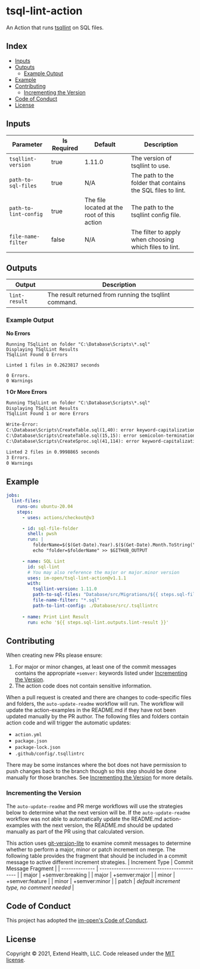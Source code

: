 # tsql-lint-action

An Action that runs [tsqllint](https://github.com/tsqllint/tsqllint) on SQL files.

## Index

- [Inputs](#inputs)
- [Outputs](#outputs)
  - [Example Output](#example-output)
- [Example](#example)
- [Contributing](#contributing)
  - [Incrementing the Version](#incrementing-the-version)
- [Code of Conduct](#code-of-conduct)
- [License](#license)

## Inputs

| Parameter             | Is Required | Default                                     | Description                                                 |
| --------------------- | ----------- | ------------------------------------------- | ----------------------------------------------------------- |
| `tsqllint-version`    | true        | 1.11.0                                      | The version of tsqllint to use.                             |
| `path-to-sql-files`   | true        | N/A                                         | The path to the folder that contains the SQL files to lint. |
| `path-to-lint-config` | true        | The file located at the root of this action | The path to the tsqllint config file.                       |
| `file-name-filter`    | false       | N/A                                         | The filter to apply when choosing which files to lint.      |

## Outputs

| Output        | Description                                            |
| ------------- | ------------------------------------------------------ |
| `lint-result` | The result returned from running the tsqllint command. |

### Example Output

**No Errors**

```
Running TSqlLint on folder "C:\Database\Scripts\*.sql"
Displaying TSqlLint Results
TSqlLint Found 0 Errors

Linted 1 files in 0.2623817 seconds

0 Errors.
0 Warnings
```

**1 Or More Errors**

```txt
Running TSqlLint on folder "C:\Database\Scripts\*.sql"
Displaying TSqlLint Results
TSqlLint Found 1 or more Errors

Write-Error:
C:\Database\Scripts\CreateTable.sql(1,40): error keyword-capitalization : Expected TSQL Keyword to be capitalized.
C:\Database\Scripts\CreateTable.sql(15,15): error semicolon-termination : Statement not terminated with semicolon.
C:\Database\Scripts\CreateSproc.sql(41,114): error keyword-capitalization : Expected TSQL Keyword to be capitalized.

Linted 2 files in 0.9998865 seconds
3 Errors.
0 Warnings
```

## Example

```yml
jobs:
  lint-files:
    runs-on: ubuntu-20.04
    steps:
      - uses: actions/checkout@v3

      - id: sql-file-folder
        shell: pwsh
        run: |
          folderName=$($(Get-Date).Year).$($(Get-Date).Month.ToString("00"))
          echo "folder=$folderName" >> $GITHUB_OUTPUT

      - name: SQL Lint
        id: sql-lint
        # You may also reference the major or major.minor version
        uses: im-open/tsql-lint-action@v1.1.1
        with:
          tsqllint-version: 1.11.0
          path-to-sql-files: "Database/src/Migrations/${{ steps.sql-file-folder.outputs.folder }}"
          file-name-filter: "*.sql"
          path-to-lint-config: ./Database/src/.tsqllintrc
      
      - name: Print Lint Result
        run: echo '${{ steps.sql-lint.outputs.lint-result }}'
```

## Contributing

When creating new PRs please ensure:

1. For major or minor changes, at least one of the commit messages contains the appropriate `+semver:` keywords listed under [Incrementing the Version](#incrementing-the-version).
1. The action code does not contain sensitive information.

When a pull request is created and there are changes to code-specific files and folders, the `auto-update-readme` workflow will run.  The workflow will update the action-examples in the README.md if they have not been updated manually by the PR author. The following files and folders contain action code and will trigger the automatic updates:

- `action.yml`
- `package.json`
- `package-lock.json`
- `.github/config/.tsqllintrc`

There may be some instances where the bot does not have permission to push changes back to the branch though so this step should be done manually for those branches. See [Incrementing the Version](#incrementing-the-version) for more details.

### Incrementing the Version

The `auto-update-readme` and PR merge workflows will use the strategies below to determine what the next version will be.  If the `auto-update-readme` workflow was not able to automatically update the README.md action-examples with the next version, the README.md should be updated manually as part of the PR using that calculated version.

This action uses [git-version-lite] to examine commit messages to determine whether to perform a major, minor or patch increment on merge. The following table provides the fragment that should be included in a commit message to active different increment strategies.
| Increment Type | Commit Message Fragment |
| -------------- | ------------------------------------------- |
| major | +semver:breaking |
| major | +semver:major |
| minor | +semver:feature |
| minor | +semver:minor |
| patch | _default increment type, no comment needed_ |

## Code of Conduct

This project has adopted the [im-open's Code of Conduct](https://github.com/im-open/.github/blob/master/CODE_OF_CONDUCT.md).

## License

Copyright &copy; 2021, Extend Health, LLC. Code released under the [MIT license](LICENSE).

[git-version-lite]: https://github.com/im-open/git-version-lite
